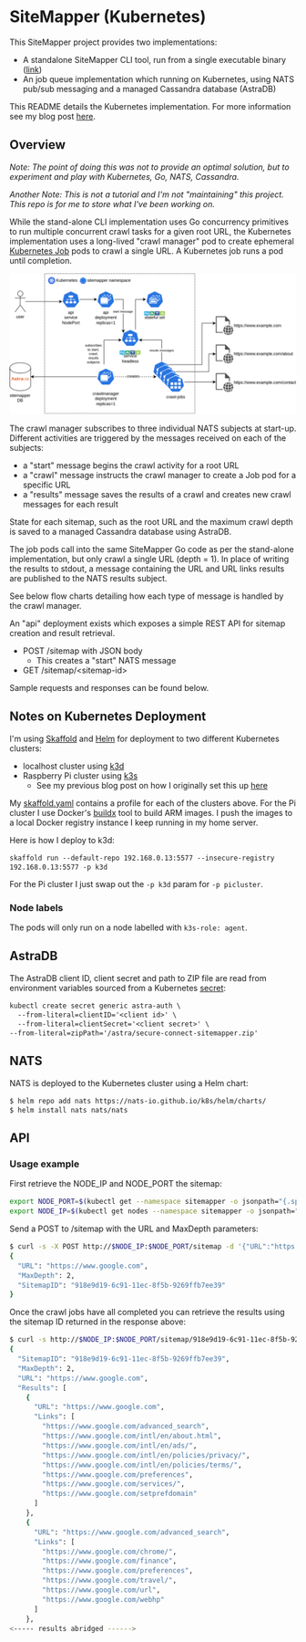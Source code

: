 # SiteMapper (Kubernetes)

This SiteMapper project provides two implementations:

* A standalone SiteMapper CLI tool, run from a single executable binary ([link](./README.md))
* An job queue implementation which running on Kubernetes, using NATS pub/sub messaging and a managed Cassandra database (AstraDB)

This README details the Kubernetes implementation. For more information see my blog post [here](https://www.dinofizzotti.com/blog/2022-01-04-sitemapper-part-2-distributed-crawling-using-kubernetes-nats-and-cassandra/).

## Overview

_Note: The point of doing this was not to provide an optimal solution, but to experiment and play with Kubernetes, Go, NATS, Cassandra._

_Another Note: This is not a tutorial and I'm not "maintaining" this project. This repo is for me to store what I've been working on._

While the stand-alone CLI implementation uses Go concurrency primitives to run multiple concurrent crawl tasks for a given root URL, the Kubernetes implementation uses a long-lived "crawl manager" pod to create ephemeral [Kubernetes Job](https://kubernetes.io/docs/concepts/workloads/controllers/job/) pods to crawl a single URL. A Kubernetes job runs a pod until completion.

![Diagram depicting Kubernetes SiteMapper activities](sitemapper.png)

The crawl manager subscribes to three individual NATS subjects at start-up. Different activities are triggered by the messages received on each of the subjects:

* a "start" message begins the crawl activity for a root URL
* a "crawl" message instructs the crawl manager to create a Job pod for a specific URL
* a "results" message saves the results of a crawl and creates new crawl messages for each result

State for each sitemap, such as the root URL and the maximum crawl depth is saved to a managed Cassandra database using AstraDB.

The job pods call into the same SiteMapper Go code as per the stand-alone implementation, but only crawl a single URL (depth = 1). In place of writing the results to stdout, a message containing the URL and URL links results are published to the NATS results subject.

See below flow charts detailing how each type of message is handled by the crawl manager.

An "api" deployment exists which exposes a simple REST API for sitemap creation and result retrieval.

* POST /sitemap with JSON body
  * This creates a "start" NATS message
* GET /sitemap/\<sitemap-id\>

Sample requests and responses can be found below.

## Notes on Kubernetes Deployment

I'm using [Skaffold](https://skaffold.dev/) and [Helm](https://helm.sh/) for deployment to two different Kubernetes clusters:

* localhost cluster using [k3d](https://k3d.io/)
* Raspberry Pi cluster using [k3s](https://k3s.io/)
  * See my previous blog post on how I originally set this up [here](https://www.dinofizzotti.com/blog/2020-05-09-raspberry-pi-cluster-part-2-todo-api-running-on-kubernetes-with-k3s/)

My [skaffold.yaml](./skaffold.yaml) contains a profile for each of the clusters above. For the Pi cluster I use Docker's [buildx](https://docs.docker.com/buildx/working-with-buildx/) tool to build ARM images. I push the images to a local Docker registry instance I keep running in my home server.

Here is how I deploy to k3d:

```shell
skaffold run --default-repo 192.168.0.13:5577 --insecure-registry 192.168.0.13:5577 -p k3d
```

For the Pi cluster I just swap out the `-p k3d` param for `-p picluster`.

### Node labels

The pods will only run on a node labelled with `k3s-role: agent`.

## AstraDB

The AstraDB client ID, client secret and path to ZIP file are read from environment variables sourced from a Kubernetes [secret](https://kubernetes.io/docs/concepts/configuration/secret/):

```shell
kubectl create secret generic astra-auth \
  --from-literal=clientID='<client id>' \
  --from-literal=clientSecret='<client secret>' \
--from-literal=zipPath='/astra/secure-connect-sitemapper.zip'
```

## NATS

NATS is deployed to the Kubernetes cluster using a Helm chart:

```shell
$ helm repo add nats https://nats-io.github.io/k8s/helm/charts/
$ helm install nats nats/nats
 ```

## API

### Usage example

First retrieve the NODE_IP and NODE_PORT the sitemap:

```bash
export NODE_PORT=$(kubectl get --namespace sitemapper -o jsonpath="{.spec.ports[0].nodePort}" services sitemapper)
export NODE_IP=$(kubectl get nodes --namespace sitemapper -o jsonpath="{.items[0].status.addresses[0].address}")
```

Send a POST to /sitemap with the URL and MaxDepth parameters:

```bash
$ curl -s -X POST http://$NODE_IP:$NODE_PORT/sitemap -d '{"URL":"https://www.google.com","MaxDepth":2}' | jq
{
  "URL": "https://www.google.com",
  "MaxDepth": 2,
  "SitemapID": "918e9d19-6c91-11ec-8f5b-9269ffb7ee39"
}
```

Once the crawl jobs have all completed you can retrieve the results using the sitemap ID returned in the response above:

```bash
$ curl -s http://$NODE_IP:$NODE_PORT/sitemap/918e9d19-6c91-11ec-8f5b-9269ffb7ee39 | jq
{
  "SitemapID": "918e9d19-6c91-11ec-8f5b-9269ffb7ee39",
  "MaxDepth": 2,
  "URL": "https://www.google.com",
  "Results": [
    {
      "URL": "https://www.google.com",
      "Links": [
        "https://www.google.com/advanced_search",
        "https://www.google.com/intl/en/about.html",
        "https://www.google.com/intl/en/ads/",
        "https://www.google.com/intl/en/policies/privacy/",
        "https://www.google.com/intl/en/policies/terms/",
        "https://www.google.com/preferences",
        "https://www.google.com/services/",
        "https://www.google.com/setprefdomain"
      ]
    },
    {
      "URL": "https://www.google.com/advanced_search",
      "Links": [
        "https://www.google.com/chrome/",
        "https://www.google.com/finance",
        "https://www.google.com/preferences",
        "https://www.google.com/travel/",
        "https://www.google.com/url",
        "https://www.google.com/webhp"
      ]
    },
<----- results abridged ------>

```
